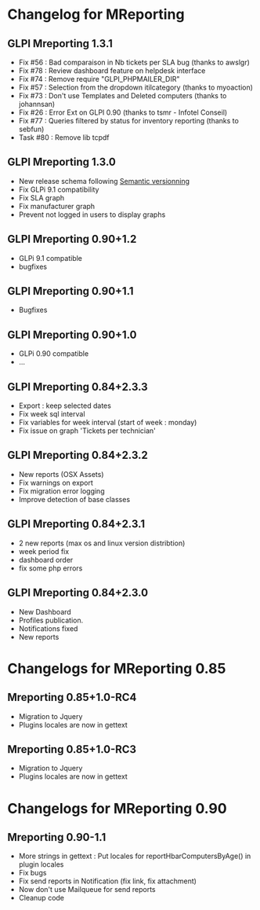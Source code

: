Changelog for MReporting
========================

GLPI Mreporting 1.3.1
---------------------

* Fix #56 : Bad comparaison in Nb tickets per SLA bug (thanks to awslgr)
* Fix #78 : Review dashboard feature on helpdesk interface
* Fix #74 : Remove require "GLPI_PHPMAILER_DIR"
* Fix #57 : Selection from the dropdown itilcategory (thanks to myoaction)
* Fix #73 : Don't use Templates and Deleted computers (thanks to johannsan)
* Fix #26 : Error Ext on GLPI 0.90 (thanks to tsmr - Infotel Conseil)
* Fix #77 : Queries filtered by status for inventory reporting (thanks to sebfun)
* Task #80 : Remove lib tcpdf

GLPI Mreporting 1.3.0
---------------------

* New release schema following [Semantic versionning](http://semver.org)
* Fix GLPi 9.1 compatibility
* Fix SLA graph
* Fix manufacturer graph
* Prevent not logged in users to display graphs

GLPI Mreporting 0.90+1.2
------------------------

* GLPi 9.1 compatible
* bugfixes

GLPI Mreporting 0.90+1.1
------------------------

* Bugfixes

GLPI Mreporting 0.90+1.0
------------------------

* GLPi 0.90 compatible
* ...


GLPI Mreporting 0.84+2.3.3
--------------------------

* Export : keep selected dates
* Fix week sql interval
* Fix variables for week interval (start of week : monday)
* Fix issue on graph 'Tickets per technician'


GLPI Mreporting 0.84+2.3.2
--------------------------

* New reports (OSX Assets)
* Fix warnings on export
* Fix migration error logging
* Improve detection of base classes


GLPI Mreporting 0.84+2.3.1
--------------------------

* 2 new reports (max os and linux version distribtion)
* week period fix
* dashboard order
* fix some php errors


GLPI Mreporting 0.84+2.3.0
--------------------------

* New Dashboard
* Profiles publication.
* Notifications fixed
* New reports


Changelogs for MReporting 0.85
==============================

Mreporting 0.85+1.0-RC4
-----------------------

* Migration to Jquery
* Plugins locales are now in gettext



Mreporting 0.85+1.0-RC3
-----------------------

* Migration to Jquery
* Plugins locales are now in gettext


Changelogs for MReporting 0.90
==============================

Mreporting 0.90-1.1
-------------------

* More strings in gettext : Put locales for reportHbarComputersByAge() in plugin locales
* Fix bugs
* Fix send reports in Notification (fix link, fix attachment)
* Now don't use Mailqueue for send reports
* Cleanup code

